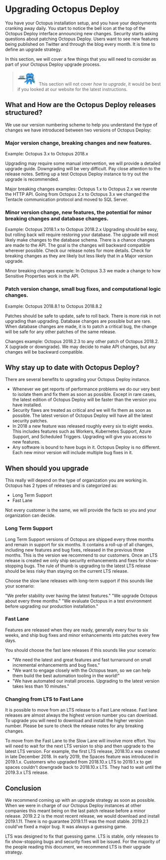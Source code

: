 # Upgrading Octopus Deploy

You have your Octopus installation setup, and you have your deployments cranking away daily. You start to notice the bell icon at the top of the Octopus Deploy interface announcing new changes.  Security starts asking questions about patching Octopus Deploy.  Users want to see new features being published on Twitter and through the blog every month.  It is time to define an upgrade strategy.  

In this section, we will cover a few things that you will need to consider as part of your Octopus Deploy upgrade process. 

> ![](images/professoroctopus.png) This section will not cover *how to upgrade*, it would be best if you looked at our website for the latest instructions.  

## What and How are the Octopus Deploy releases structured?

We use our version numbering scheme to help you understand the type of changes we have introduced between two versions of Octopus Deploy:

### Major version change,  breaking changes and new features.

Example: Octopus 3.x to Octopus 2018.x

Upgrading may require some manual intervention, we will provide a detailed upgrade guide.  Downgrading will be very difficult.  Pay close attention to the release notes.  Setting up a test Octopus Deploy instance to try out the upgrade is recommended.

Major breaking changes examples: Octopus 1.x to Octopus 2.x we rewrote the HTTP API.  Going from Octopus 2.x to Octopus 3.x we changed the Tentacle communication protocol and moved to SQL Server.

### Minor version change, new features, the potential for minor breaking changes and database changes.

Example: Octopus 2018.1.x to Octopus 2018.2.x
Upgrading should be easy, but rolling back will require restoring your database.  The upgrade will most likely make changes to the database schema.  There is a chance changes are made to the API.  The goal is the changes will backward compatible wherever possible. Check our release notes for more details. Check for breaking changes as they are likely but less likely that in a Major version upgrade. 

Minor breaking changes example: In Octopus 3.3 we made a change to how Sensitive Properties work in the API.

### Patch version change, small bug fixes, and computational logic changes.

Example: Octopus 2018.8.1 to Octopus 2018.8.2

Patches should be safe to update, safe to roll back.  There is more risk in not upgrading than upgrading.  Database changes are possible but are rare.  When database changes are made, it is to patch a critical bug, the change will be safe for any other patches of the same release.

Changes example: Octopus 2018.2.3 to any other patch of Octopus 2018.2. X (upgrade or downgrade). We may decide to make API changes, but any changes will be backward compatible.

## Why stay up to date with Octopus Deploy? 

There are several benefits to upgrading your Octopus Deploy instance. 

- Whenever we get reports of performance problems we do our very best to isolate them and fix them as soon as possible.  Except in rare cases, the latest edition of Octopus Deploy will be faster than the version you have installed.
- Security flaws are treated as critical and we will fix them as soon as possible.  The latest version of Octopus Deploy will have all the latest security patches.
- In 2018 a new feature was released roughly every six to eight weeks.  This includes features such as Workers, Kubernetes Support, Azure Support, and Scheduled Triggers.  Upgrading will give you access to new features.
- Any software is bound to have bugs in it.  Octopus Deploy is no different.  Each new minor version will include multiple bug fixes in it.

## When should you upgrade

This really will depend on the type of organization you are working in. Octopus has 2 types of releases and is categorized as:

* Long Term Support
* Fast Lane

Not every customer is the same, we will provide the facts so you and your organization can decide.  

### Long Term Support

Long Term Support versions of Octopus are shipped every three months and remain in support for six months.  It contains a roll-up of all changes, including new features and bug fixes, released in the previous three months.  This is the version we recommend to our customers.  Once an LTS release is created we only ship security enhancements and fixes for show-stopping bugs.  The rule of thumb is upgrading to the latest LTS release should be less risky than staying on the current LTS release. 

Choose the slow lane releases with long-term support if this sounds like your scenario:

"We prefer stability over having the latest features."
"We upgrade Octopus about every three months."
"We evaluate Octopus in a test environment before upgrading our production installation."

### Fast Lane

Features are released when they are ready, generally every four to six weeks, and ship bug fixes and minor enhancements into patches every few days.  

You should choose the fast lane releases if this sounds like your scenario:

* "We need the latest and great features and fast turnaround on small incremental enhancements and bug fixes."
* "We want to engage closely with the Octopus team, so we can help them build the best automation tooling in the world!"
* "We have automated our install process.  Upgrading to the latest version takes less than 10 minutes."

### Changing from LTS to Fast Lane

It is possible to move from an LTS release to a Fast Lane release.  Fast lane releases are almost always the highest version number you can download.  To upgrade you will need to download and install the higher version number.  Please be sure to check the release notes for any breaking changes.  

To move from the Fast Lane to the Slow Lane will involve more effort.  You will need to wait for the next LTS version to ship and then upgrade to the latest LTS version.  For example, the first LTS release, 2018.10.x was created in late December 2018.  In early 2019, the Spaces feature was introduced in 2019.1.x.  Customers who upgraded from 2018.10.x LTS to 2019.1.x to get spaces couldn't downgrade back to 2018.10.x LTS.  They had to wait until the 2019.3.x LTS release.  

## Conclusion
We recommend coming up with an upgrade strategy as soon as possible.  When we were in charge of our Octopus Deploy instances at other companies this meant being on the last patch release before a minor release.  2019.2.2 is the most recent release, we would download and install 2019.1.11.  There is no guarantee 2019.1.11 was the most stable.  2019.2.1 could've fixed a major bug.  It was always a guessing game.

LTS was designed to fix that guessing game.  LTS is stable, only releases to fix show-stopping bugs and security fixes will be issued.  For the majority of the people reading this document, we recommend LTS is their upgrade strategy.  